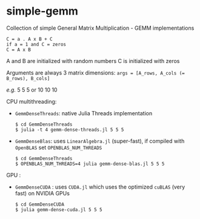 # simple-gemm
Collection of simple General Matrix Multiplication - GEMM implementations

```
C = a . A x B + C
if a = 1 and C = zeros
C = A x B
```

A and B are initialized with random numbers
C is initialized with zeros

Arguments are always 3 matrix dimensions: `args = [A_rows, A_cols (= B_rows), B_cols]` 

*e.g.* 5 5 5 or 10 10 10

CPU multithreading:

- `GemmDenseThreads`: native Julia Threads implementation

    ```
    $ cd GemmDenseThreads
    $ julia -t 4 gemm-dense-threads.jl 5 5 5    
    ```

- `GemmDenseBlas`: uses `LinearAlgebra.jl` (super-fast), if compiled with `OpenBLAS` set `OPENBLAS_NUM_THREADS` 

    ```
    $ cd GemmDenseThreads
    $ OPENBLAS_NUM_THREADS=4 julia gemm-dense-blas.jl 5 5 5    
    ```

GPU :

- `GemmDenseCUDA` : uses `CUDA.jl` which uses the optimized `cuBLAS` (very fast) on NVIDIA GPUs

    ```
    $ cd GemmDenseCUDA
    $ julia gemm-dense-cuda.jl 5 5 5
    ```
